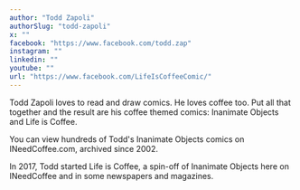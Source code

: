 ```yaml
---
author: "Todd Zapoli"
authorSlug: "todd-zapoli"
x: ""
facebook: "https://www.facebook.com/todd.zap"
instagram: ""
linkedin: ""
youtube: ""
url: "https://www.facebook.com/LifeIsCoffeeComic/"
---
```


Todd Zapoli loves to read and draw comics. He loves coffee too. Put all that together and the result are his coffee themed comics: Inanimate Objects and Life is Coffee.

You can view hundreds of Todd's Inanimate Objects comics on INeedCoffee.com, archived since 2002.

In 2017, Todd started Life is Coffee, a spin-off of Inanimate Objects here on INeedCoffee and in some newspapers and magazines.
